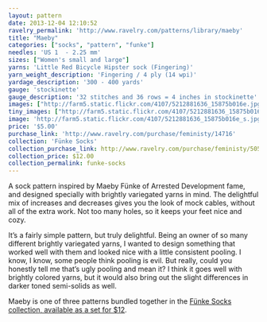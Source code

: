 ```yaml
---
layout: pattern
date: 2013-12-04 12:10:52
ravelry_permalink: 'http://www.ravelry.com/patterns/library/maeby'
title: "Maeby"
categories: ["socks", "pattern", "funke"]
needles: 'US 1  - 2.25 mm'
sizes: ["Women's small and large"]
yarns: 'Little Red Bicycle Hipster sock (Fingering)'
yarn_weight_description: 'Fingering / 4 ply (14 wpi)'
yardage_description: '300 - 400 yards'
gauge: 'stockinette'
gauge_description: '32 stitches and 36 rows = 4 inches in stockinette'
images: ["http://farm5.static.flickr.com/4107/5212881636_15875b016e.jpg", "http://farm6.static.flickr.com/5206/5212282977_e65328d30d.jpg", "http://farm5.static.flickr.com/4103/5212283103_b12795cdcd.jpg"]
tiny_images: ["http://farm5.static.flickr.com/4107/5212881636_15875b016e_s.jpg", "http://farm6.static.flickr.com/5206/5212282977_e65328d30d_s.jpg", "http://farm5.static.flickr.com/4103/5212283103_b12795cdcd_s.jpg"]
image: 'http://farm5.static.flickr.com/4107/5212881636_15875b016e_s.jpg'
price: '$5.00'
purchase_link: 'http://www.ravelry.com/purchase/feministy/14716'
collection: 'Fünke Socks'
collection_purchase_link: http://www.ravelry.com/purchase/feministy/50578 
collection_price: $12.00 
collection_permalink: funke-socks 
---
```

<p>A sock pattern inspired by Maeby Fünke of Arrested Development fame, and designed specially with brightly variegated yarns in mind. The delightful mix of increases and decreases gives you the look of mock cables, without all of the extra work. Not too many holes, so it keeps your feet nice and cozy.</p>

<p>It’s a fairly simple pattern, but truly delightful. Being an owner of so many different brightly variegated yarns, I wanted to design something that worked well with them and looked nice with a little consistent pooling. I know, I know, some people think pooling is evil. But really, could you honestly tell me that’s ugly pooling and mean it? I think it goes well with brightly colored yarns, but it would also bring out the slight differences in darker toned semi-solids as well.</p>

<p>Maeby is one of three patterns bundled together in the <a href='http://www.ravelry.com/patterns/sources/funke-socks'>Fünke Socks collection, available as a set for $12</a>.</p>